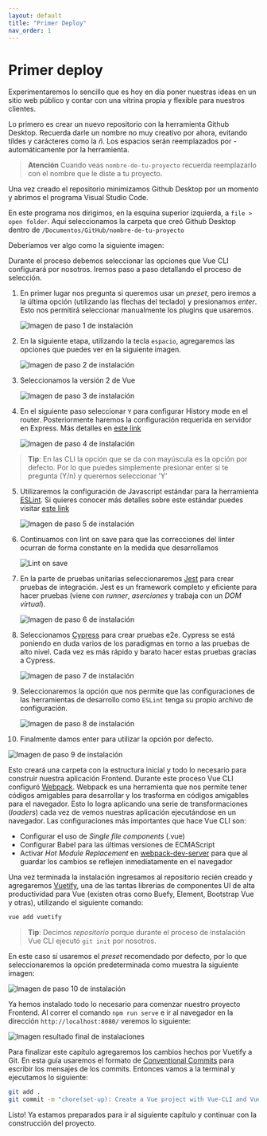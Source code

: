 ```yaml
---
layout: default
title: "Primer Deploy"
nav_order: 1
---
```


# Primer deploy

Experimentaremos lo sencillo que es hoy en día poner nuestras ideas en un sitio web público y contar con una vitrina propia y flexible para nuestros clientes.

Lo primero es crear un nuevo repositorio con la herramienta Github Desktop. Recuerda darle un nombre no muy creativo por ahora, evitando tíldes y carácteres como la *ñ*. Los espacios serán reemplazados por *-* automáticamente por la herramienta. 

> **Atención** Cuando veas `nombre-de-tu-proyecto` recuerda reemplazarlo con el nombre que le diste a tu proyecto.

Una vez creado el repositorio minimizamos Github Desktop por un momento y abrimos el programa Visual Studio Code.

En este programa nos dirigimos, en la esquina superior izquierda, a `file > open folder`. Aquí seleccionamos la carpeta que creó Github Desktop dentro de `/Documentos/GitHub/nombre-de-tu-proyecto`

Deberíamos ver algo como la siguiente imagen:

Durante el proceso debemos seleccionar las opciones que Vue CLI configurará por nosotros. Iremos paso a paso detallando el proceso de selección.

1) En primer lugar nos pregunta si queremos usar un *preset*, pero iremos a la última opción (utilizando las flechas del teclado) y presionamos *enter*. Esto nos permitirá seleccionar manualmente los plugins que usaremos.
   
   ![Imagen de paso 1 de instalación](images/01-vue-cli-install-01.png)

2) En la siguiente etapa, utilizando la tecla `espacio`, agregaremos las opciones que puedes ver en la siguiente imagen.

   ![Imagen de paso 2 de instalación](images/01-vue-cli-install-02.png)

3) Seleccionamos la versión 2 de Vue

   ![Imagen de paso 3 de instalación](images/01-vue-cli-install-03.png)

4) En el siguiente paso seleccionar `Y` para configurar History mode en el router. Posteriormente haremos la configuración requerida en servidor en Express. Más detalles en [este link](https://router.vuejs.org/guide/essentials/history-mode.html#html5-history-mode)

   ![Imagen de paso 4 de instalación](images/01-vue-cli-install-04.png?raw=true)

>**Tip**: En las CLI la opción que se da con mayúscula es la opción por defecto. Por lo que puedes simplemente presionar enter 
si te pregunta (Y/n) y queremos seleccionar 'Y'

5) Utilizaremos la configuración de Javascript estándar para la herramienta [ESLint](https://eslint.org/). Si quieres conocer más detalles sobre este estándar puedes visitar [este link](https://standardjs.com/)  

   ![Imagen de paso 5 de instalación](images/01-vue-cli-install-05.png)

6) Continuamos con lint on save para que las correcciones del linter ocurran de forma constante en la medida que desarrollamos  
   
   ![Lint on save](images/01-vue-cli-install-05-b.png)

7) En la parte de pruebas unitarias seleccionaremos [Jest](https://jestjs.io/) para crear pruebas de integración. Jest es un framework completo y eficiente para hacer pruebas (viene con *runner*, *aserciones* y trabaja con un *DOM virtual*).
   
   ![Imagen de paso 6 de instalación](images/01-vue-cli-install-06.png)

8) Seleccionamos [Cypress](https://www.cypress.io/) para crear pruebas e2e. Cypress se está poniendo en duda varios de los paradigmas en torno a las pruebas de alto nivel. Cada vez es más rápido y barato hacer estas pruebas gracias a Cypress. 

   ![Imagen de paso 7 de instalación](images/01-vue-cli-install-07.png)

9) Seleccionaremos la opción que nos permite que las configuraciones de las herramientas de desarrollo como `ESLint` tenga su propio archivo de configuración.
 
   ![Imagen de paso 8 de instalación](images/01-vue-cli-install-08.png)

10) Finalmente damos enter para utilizar la opción por defecto.

   ![Imagen de paso 9 de instalación](images/01-vue-cli-install-09.png)

Esto creará una carpeta con la estructura inicial y todo lo necesario para construir nuestra aplicación Frontend. Durante este proceso Vue CLI configuró [Webpack](https://webpack.js.org/). Webpack es una herramienta que nos permite tener códigos amigables para desarrollar y los trasforma en códigos amigables para el navegador. Esto lo logra aplicando una serie de transformaciones (*loaders*) cada vez de vemos nuestras aplicación ejecutándose en un navegador. Las configuraciones más importantes que hace Vue CLI son:

   +  Configurar el uso de *Single file components* (.vue) 
   +  Configurar Babel para las últimas versiones de ECMAScript
   +  Activar *Hot Module Replacement* en [webpack-dev-server](https://github.com/webpack/webpack-dev-server) para que al guardar los cambios se reflejen inmediatamente en el navegador


Una vez terminada la instalación ingresamos al repositorio recién creado y agregaremos [Vuetify](https://vuetifyjs.com/), una de las tantas librerías de componentes UI de alta productividad para Vue (existen otras como Buefy, Element, Bootstrap Vue y otras), utilizando el siguiente comando:

```bash
vue add vuetify
```

> **Tip**: Decimos *repositorio* porque durante el proceso de instalación Vue CLI ejecutó `git init` por nosotros.

En este caso sí usaremos el *preset* recomendado por defecto, por lo que seleccionaremos la opción predeterminada como muestra la siguiente imagen:

![Imagen de paso 10 de instalación](images/01-vue-cli-install-10.png)

Ya hemos instalado todo lo necesario para comenzar nuestro proyecto Frontend. Al correr el comando `npm run serve` e ir al navegador en la dirección `http://localhost:8080/` veremos lo siguiente:

![Imagen resultado final de instalaciones](images/01-vue-cli-install-11.png)

Para finalizar este capítulo agregaremos los cambios hechos por Vuetify a Git. En esta guía usaremos el formato de [Conventional Commits](https://github.com/conventional-changelog/commitlint/tree/master/%40commitlint/config-conventional) para escribir los mensajes de los commits. Entonces vamos a la terminal y ejecutamos lo siguiente:

```bash
git add .
git commit -m "chore(set-up): Create a Vue project with Vue-CLI and Vuetify"

```
Listo! Ya estamos preparados para ir al siguiente capítulo y continuar con la construcción del proyecto.
